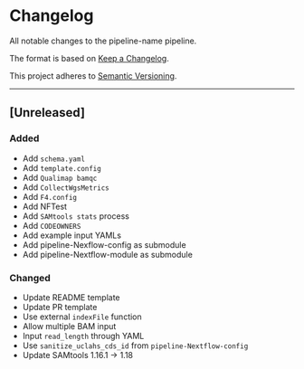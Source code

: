 # Changelog
All notable changes to the pipeline-name pipeline.

The format is based on [Keep a Changelog](https://keepachangelog.com/en/1.0.0/).

This project adheres to [Semantic Versioning](https://semver.org/spec/v2.0.0.html).

---

## [Unreleased]
### Added
- Add `schema.yaml`
- Add `template.config`
- Add `Qualimap bamqc`
- Add `CollectWgsMetrics`
- Add `F4.config`
- Add NFTest
- Add `SAMtools stats` process
- Add `CODEOWNERS`
- Add example input YAMLs
- Add pipeline-Nexflow-config as submodule
- Add pipeline-Nextflow-module as submodule

### Changed
- Update README template
- Update PR template
- Use external `indexFile` function
- Allow multiple BAM input
- Input `read_length` through YAML
- Use `sanitize_uclahs_cds_id` from `pipeline-Nextflow-config`
- Update SAMtools 1.16.1 -> 1.18
